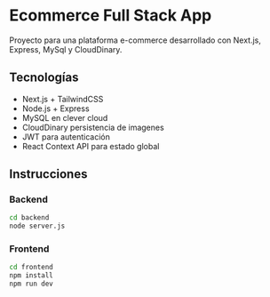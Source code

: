 # Ecommerce Full Stack App

Proyecto para una plataforma e-commerce desarrollado con Next.js, Express, MySql y CloudDinary.

## Tecnologías
- Next.js + TailwindCSS
- Node.js + Express
- MySQL en clever cloud
- CloudDinary persistencia de imagenes 
- JWT para autenticación
- React Context API para estado global

## Instrucciones

### Backend
```bash
cd backend
node server.js
```

### Frontend
```bash
cd frontend
npm install
npm run dev

